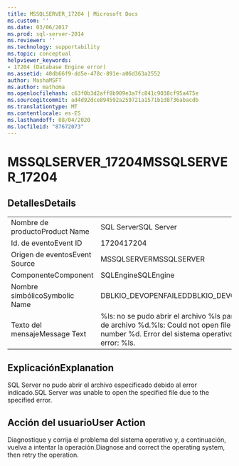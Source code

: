```yaml
---
title: MSSQLSERVER_17204 | Microsoft Docs
ms.custom: ''
ms.date: 03/06/2017
ms.prod: sql-server-2014
ms.reviewer: ''
ms.technology: supportability
ms.topic: conceptual
helpviewer_keywords:
- 17204 (Database Engine error)
ms.assetid: 40db66f9-dd5e-478c-891e-a06d363a2552
author: MashaMSFT
ms.author: mathoma
ms.openlocfilehash: c63f0b3d2aff8b909e3a7fc841c9038cf95a475e
ms.sourcegitcommit: ad4d92dce894592a259721a1571b1d8736abacdb
ms.translationtype: MT
ms.contentlocale: es-ES
ms.lasthandoff: 08/04/2020
ms.locfileid: "87672073"
---
```

# <a name="mssqlserver_17204"></a><span data-ttu-id="ebadd-102">MSSQLSERVER_17204</span><span class="sxs-lookup"><span data-stu-id="ebadd-102">MSSQLSERVER_17204</span></span>
    
## <a name="details"></a><span data-ttu-id="ebadd-103">Detalles</span><span class="sxs-lookup"><span data-stu-id="ebadd-103">Details</span></span>  
  
|||  
|-|-|  
|<span data-ttu-id="ebadd-104">Nombre de producto</span><span class="sxs-lookup"><span data-stu-id="ebadd-104">Product Name</span></span>|<span data-ttu-id="ebadd-105">SQL Server</span><span class="sxs-lookup"><span data-stu-id="ebadd-105">SQL Server</span></span>|  
|<span data-ttu-id="ebadd-106">Id. de evento</span><span class="sxs-lookup"><span data-stu-id="ebadd-106">Event ID</span></span>|<span data-ttu-id="ebadd-107">17204</span><span class="sxs-lookup"><span data-stu-id="ebadd-107">17204</span></span>|  
|<span data-ttu-id="ebadd-108">Origen de eventos</span><span class="sxs-lookup"><span data-stu-id="ebadd-108">Event Source</span></span>|<span data-ttu-id="ebadd-109">MSSQLSERVER</span><span class="sxs-lookup"><span data-stu-id="ebadd-109">MSSQLSERVER</span></span>|  
|<span data-ttu-id="ebadd-110">Componente</span><span class="sxs-lookup"><span data-stu-id="ebadd-110">Component</span></span>|<span data-ttu-id="ebadd-111">SQLEngine</span><span class="sxs-lookup"><span data-stu-id="ebadd-111">SQLEngine</span></span>|  
|<span data-ttu-id="ebadd-112">Nombre simbólico</span><span class="sxs-lookup"><span data-stu-id="ebadd-112">Symbolic Name</span></span>|<span data-ttu-id="ebadd-113">DBLKIO_DEVOPENFAILED</span><span class="sxs-lookup"><span data-stu-id="ebadd-113">DBLKIO_DEVOPENFAILED</span></span>|  
|<span data-ttu-id="ebadd-114">Texto del mensaje</span><span class="sxs-lookup"><span data-stu-id="ebadd-114">Message Text</span></span>|<span data-ttu-id="ebadd-115">%ls: no se pudo abrir el archivo %ls para el número de archivo %d.</span><span class="sxs-lookup"><span data-stu-id="ebadd-115">%ls: Could not open file %ls for file number %d.</span></span>  <span data-ttu-id="ebadd-116">Error del sistema operativo: %ls.</span><span class="sxs-lookup"><span data-stu-id="ebadd-116">OS error: %ls.</span></span>|  
  
## <a name="explanation"></a><span data-ttu-id="ebadd-117">Explicación</span><span class="sxs-lookup"><span data-stu-id="ebadd-117">Explanation</span></span>  
 <span data-ttu-id="ebadd-118">SQL Server no pudo abrir el archivo especificado debido al error indicado.</span><span class="sxs-lookup"><span data-stu-id="ebadd-118">SQL Server was unable to open the specified file due to the specified error.</span></span>  
  
## <a name="user-action"></a><span data-ttu-id="ebadd-119">Acción del usuario</span><span class="sxs-lookup"><span data-stu-id="ebadd-119">User Action</span></span>  
 <span data-ttu-id="ebadd-120">Diagnostique y corrija el problema del sistema operativo y, a continuación, vuelva a intentar la operación.</span><span class="sxs-lookup"><span data-stu-id="ebadd-120">Diagnose and correct the operating system, then retry the operation.</span></span>  
  
  
